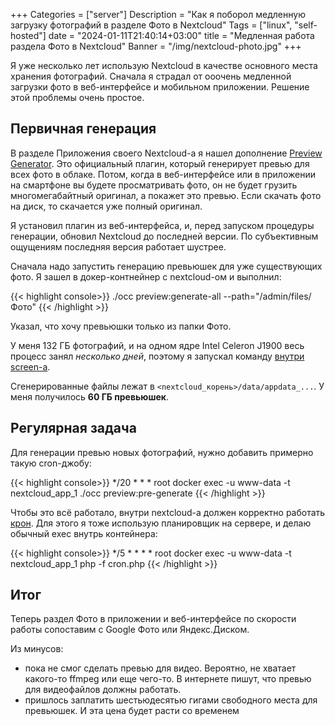 +++
Categories = ["server"]
Description = "Как я поборол медленную загрузку фотографий в разделе Фото в Nextcloud"
Tags = ["linux", "self-hosted"]
date = "2024-01-11T21:40:14+03:00"
title = "Медленная работа раздела Фото в Nextcloud"
Banner = "/img/nextcloud-photo.jpg"
+++

Я уже несколько лет использую Nextcloud в качестве основного места хранения фотографий. Сначала я страдал от ооочень медленной загрузки фото в веб-интерфейсе и мобильном приложении. Решение этой проблемы очень простое.

<!--more-->
## Первичная генерация

В разделе Приложения своего Nextcloud-а я нашел дополнение [Preview Generator](https://github.com/nextcloud/previewgenerator). Это официальный плагин, который генерирует превью для всех фото в облаке. Потом, когда в веб-интерфейсе или в приложении на смартфоне вы будете просматривать фото, он не будет грузить многомегабайтный оригинал, а покажет это превью. Если скачать фото на диск, то скачается уже полный оригинал. 

Я установил плагин из веб-интерфейса, и, перед запуском процедуры генерации, обновил Nextcloud до последней версии. По субъективным ощущениям последняя версия работает шустрее.

Сначала надо запустить генерацию превьюшек для уже существующих фото. Я зашел в докер-контнейнер с nextcloud-ом и выполнил:

{{< highlight console>}}
./occ preview:generate-all --path="/admin/files/Фото"
{{< /highlight >}}

Указал, что хочу превьюшки только из папки Фото.

У меня 132 ГБ фотографий, и на одном ядре Intel Celeron J1900 весь процесс занял *несколько дней*, поэтому я запускал команду [внутри screen-а](/post/screen-cheatsheet/).

Сгенерированные файлы лежат в `<nextcloud_корень>/data/appdata_...`. У меня получилось **60 ГБ превьюшек**. 

## Регулярная задача

Для генерации превью новых фотографий, нужно добавить примерно такую cron-джобу:

{{< highlight console>}}
*/20 * * * root docker exec -u www-data -t nextcloud_app_1 ./occ preview:pre-generate
{{< /highlight >}}

Чтобы это всё работало, внутри nextcloud-а должен корректно работать [крон](https://docs.nextcloud.com/server/latest/admin_manual/configuration_server/background_jobs_configuration.html). Для этого я тоже использую планировщик на сервере, и делаю обычный exec внутрь контейнера:

{{< highlight console>}}
*/5 * * * * root docker exec -u www-data -t nextcloud_app_1 php -f cron.php
{{< /highlight >}}

## Итог

Теперь раздел Фото в приложении и веб-интерфейсе по скорости работы сопоставим с Google Фото или Яндекс.Диском. 

Из минусов: 
* пока не смог сделать превью для видео. Вероятно, не хватает какого-то ffmpeg или еще чего-то. В интернете пишут, что превью для видеофайлов должны работать.
* пришлось заплатить шестьюдесятью гигами свободного места для превьюшек. И эта цена будет расти со временем


